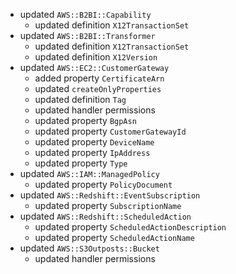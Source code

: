 - updated `AWS::B2BI::Capability`
  - updated definition `X12TransactionSet`
- updated `AWS::B2BI::Transformer`
  - updated definition `X12TransactionSet`
  - updated definition `X12Version`
- updated `AWS::EC2::CustomerGateway`
  - added property `CertificateArn`
  - updated `createOnlyProperties`
  - updated definition `Tag`
  - updated handler permissions
  - updated property `BgpAsn`
  - updated property `CustomerGatewayId`
  - updated property `DeviceName`
  - updated property `IpAddress`
  - updated property `Type`
- updated `AWS::IAM::ManagedPolicy`
  - updated property `PolicyDocument`
- updated `AWS::Redshift::EventSubscription`
  - updated property `SubscriptionName`
- updated `AWS::Redshift::ScheduledAction`
  - updated property `ScheduledActionDescription`
  - updated property `ScheduledActionName`
- updated `AWS::S3Outposts::Bucket`
  - updated handler permissions
